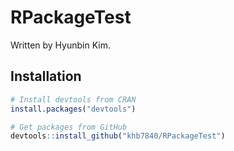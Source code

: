# RPackageTest

Written by Hyunbin Kim.

## Installation

```r
# Install devtools from CRAN
install.packages("devtools")

# Get packages from GitHub
devtools::install_github("khb7840/RPackageTest")
```
